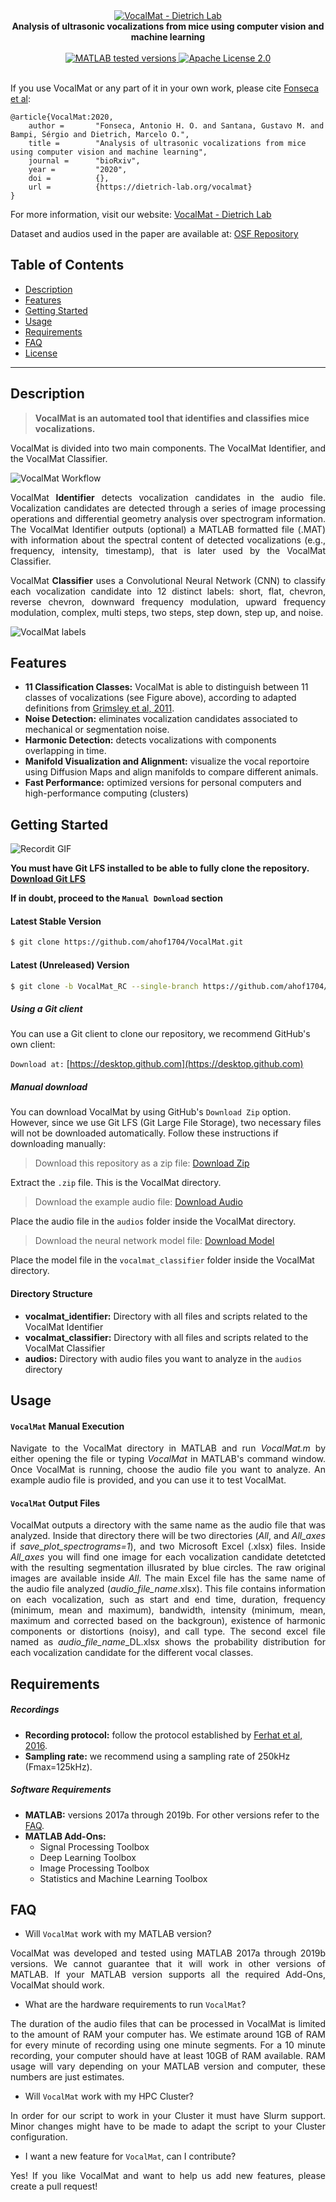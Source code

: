 <div align="center">
    <a href="http://www.dietrich-lab.org/vocalmat"><img src="resources/logo.gif" title="VocalMat - Dietrich Lab" alt="VocalMat - Dietrich Lab"></a>
</div>

<div align="center">
    <strong>Analysis of ultrasonic vocalizations from mice using computer vision and machine learning</strong>
</div>

<div align="center">
    <br />
    <!-- MATLAB version -->
    <a href="https://www.mathworks.com/products/matlab.html">
    <img src="https://img.shields.io/badge/MATLAB-2017%7C2018%7C2019-blue.svg?style=flat-square"
      alt="MATLAB tested versions" />
    </a>
    <!-- LICENSE -->
    <a href="#">
    <img src="https://img.shields.io/badge/license-Apache%202.0-orange.svg?style=flat-square"
      alt="Apache License 2.0" />
    </a>
    <br />
</div>

<br />

If you use VocalMat or any part of it in your own work, please cite [Fonseca et al](#):
```
@article{VocalMat:2020,
    author =       "Fonseca, Antonio H. O. and Santana, Gustavo M. and Bampi, Sérgio and Dietrich, Marcelo O.",
    title =        "Analysis of ultrasonic vocalizations from mice using computer vision and machine learning",
    journal =      "bioRxiv",
    year =         "2020",
    doi =          {},
    url =          {https://dietrich-lab.org/vocalmat}
}
```

For more information, visit our website: [VocalMat - Dietrich Lab](http://dietrich-lab.org/vocalmat)

Dataset and audios used in the paper are available at: [OSF Repository](https://osf.io/bk2uj/)

## Table of Contents
- [Description](#description)
- [Features](#features)
- [Getting Started](#getting-started)
- [Usage](#usage)
- [Requirements](#requirements)
- [FAQ](#faq)
- [License](#license)

---

## Description
> **VocalMat is an automated tool that identifies and classifies mice vocalizations.**

<p align="justify"> VocalMat is divided into two main components. The VocalMat Identifier, and the VocalMat Classifier.

![VocalMat Workflow](resources/vocalmat.png)

<p align="justify"> VocalMat <b>Identifier</b> detects vocalization candidates in the audio file. Vocalization candidates are detected through a series of image processing operations and differential geometry analysis over spectrogram information. The VocalMat Identifier outputs (optional) a MATLAB formatted file (.MAT) with information about the spectral content of detected vocalizations (e.g., frequency, intensity, timestamp), that is later used by the VocalMat Classifier.

<p align="justify"> VocalMat <b>Classifier</b> uses a Convolutional Neural Network (CNN) to classify each vocalization candidate into 12 distinct labels: short, flat, chevron, reverse chevron, downward frequency modulation, upward frequency modulation, complex, multi steps, two steps, step down, step up, and noise.

![VocalMat labels](resources/labels.png)

## Features
- __11 Classification Classes:__ VocalMat is able to distinguish between 11 classes of vocalizations (see Figure above), according to adapted definitions from [Grimsley et al, 2011](https://journals.plos.org/plosone/article?id=10.1371/journal.pone.0017460).
- __Noise Detection:__ eliminates vocalization candidates associated to mechanical or segmentation noise.
- __Harmonic Detection:__ detects vocalizations with components overlapping in time.
- __Manifold Visualization and Alignment:__ visualize the vocal reportoire using Diffusion Maps and align manifolds to compare different animals.
- __Fast Performance:__ optimized versions for personal computers and high-performance computing (clusters)

## Getting Started
![Recordit GIF](resources/clone.gif)

**You must have Git LFS installed to be able to fully clone the repository. [Download Git LFS](https://git-lfs.github.com/)**

**If in doubt, proceed to the ```Manual Download``` section**

#### Latest Stable Version
```bash
$ git clone https://github.com/ahof1704/VocalMat.git
```

#### Latest (Unreleased) Version
```bash
$ git clone -b VocalMat_RC --single-branch https://github.com/ahof1704/VocalMat.git
```

##### Using a Git client
You can use a Git client to clone our repository, we recommend GitHub's own client:

```Download at:``` [https://desktop.github.com](https://desktop.github.com)

##### Manual download
You can download VocalMat by using GitHub's `Download Zip` option. However, since we use Git LFS (Git Large File Storage), two necessary files will not be downloaded automatically. Follow these instructions if downloading manually:

> Download this repository as a zip file: [Download Zip](https://github.com/ahof1704/VocalMat/archive/master.zip)

Extract the `.zip` file. This is the VocalMat directory.

> Download the example audio file: [Download Audio](https://github.com/ahof1704/VocalMat/raw/master/audios/audio_example.wav)

Place the audio file in the `audios` folder inside the VocalMat directory.

> Download the neural network model file: [Download Model](https://github.com/ahof1704/VocalMat/raw/master/vocalmat_classifier/Mdl_categorical_DL.mat)

Place the model file in the `vocalmat_classifier` folder inside the VocalMat directory.

#### Directory Structure
- __vocalmat_identifier:__ Directory with all files and scripts related to the VocalMat Identifier
- __vocalmat_classifier:__ Directory with all files and scripts related to the VocalMat Classifier
- __audios:__ Directory with audio files you want to analyze in the `audios` directory

## Usage

#### `VocalMat` Manual Execution
<p align="justify">Navigate to the VocalMat directory in MATLAB and run <i>VocalMat.m</i> by either opening the file or typing <i>VocalMat</i> in MATLAB's command window. Once VocalMat is running, choose the audio file you want to analyze. An example audio file is provided, and you can use it to test VocalMat.

<!-- The <i>Identifier</i> will output two .MAT files in the same directory that the audio file is in, <i>output_*.mat</i> (which contains the spectrograms content and detailed spectral features for each vocalization) and <i>output_shorter_*.mat</i> (same information, except the spectrogram content). The <i>Classifier</i> will create a directory with its outputs (vocalizations and classifications) in that same directory that the audio file is in. -->

#### `VocalMat` Output Files

<p align="justify">VocalMat outputs a directory with the same name as the audio file that was analyzed. Inside that directory there will be two directories (<i>All</i>, and <i>All_axes</i> if <i>save_plot_spectrograms=1</i>), and two Microsoft Excel (.xlsx) files. Inside <i>All_axes</i> you will find one image for each vocalization candidate detetcted with the resulting segmentation illusrated by blue circles. The raw original images are available inside <i>All</i>. The main Excel file has the same name of the audio file analyzed (<i>audio_file_name</i>.xlsx). This file contains information on each vocalization, such as start and end time, duration, frequency (minimum, mean and maximum), bandwidth, intensity (minimum, mean, maximum and corrected based on the backgroun), existence of harmonic components or distortions (noisy), and call type. The second excel file named as <i>audio_file_name</i>_DL.xlsx shows the probability distribution for each vocalization candidate for the different vocal classes.

<!-- #### Personal Use (bash script, linux-based systems)
```bash
$ ./run_identifier_local [OPTIONS]
```
##### Examples
VocalMat help menu
```bash
$ ./run_identifier_local -h
or
$ ./run_identifier_local --help
```
Running VocalMat using 4 threads:
```bash
$ ./run_identifier_local -c 4
or
$ ./run_identifier_local --cores 4
```

#### High-Performance Computing (Clusters with Slurm Support, bash script)
```bash
$ ./run_identifier_cluster [OPTIONS]
```
##### Examples
Running VocalMat and getting execution (slurm) notifications to your email:
```bash
$ ./run_identifier_cluster -e your@email.com
or
$ ./run_identifier_cluster --email your@email.com
```

Running VocalMat using 4 cores, 128GB of RAM, walltime of 600 minutes, and getting notifications to your email:
```bash
$ ./run_identifier_cluster -e your@email.com -c 4 -m 128 -t 600
or
$ ./run_identifier_cluster --email your@email.com --cores 4 --mem 128 --time 600
``` -->

## Requirements
##### Recordings
- __Recording protocol:__ follow the protocol established by [Ferhat et al, 2016](https://www.jove.com/pdf/53871/jove-protocol-53871-recording-mouse-ultrasonic-vocalizations-to-evaluate-social).
- __Sampling rate:__ we recommend using a sampling rate of 250kHz (Fmax=125kHz).

##### Software Requirements
- __MATLAB:__ versions 2017a through 2019b. For other versions refer to the [FAQ](#faq).
- __MATLAB Add-Ons:__
    - Signal Processing Toolbox
    - Deep Learning Toolbox
    - Image Processing Toolbox
    - Statistics and Machine Learning Toolbox

## FAQ
- Will `VocalMat` work with my MATLAB version?
<p align="justify">VocalMat was developed and tested using MATLAB 2017a through 2019b versions. We cannot guarantee that it will work in other versions of MATLAB. If your MATLAB version supports all the required Add-Ons, VocalMat should work.

- What are the hardware requirements to run `VocalMat`?
<p align="justify">The duration of the audio files that can be processed in VocalMat is limited to the amount of RAM your computer has. We estimate around 1GB of RAM for every minute of recording using one minute segments. For a 10 minute recording, your computer should have at least 10GB of RAM available. RAM usage will vary depending on your MATLAB version and computer, these numbers are just estimates.

- Will `VocalMat` work with my HPC Cluster?
<p align="justify"> In order for our script to work in your Cluster it must have Slurm support. Minor changes might have to be made to adapt the script to your Cluster configuration.

- I want a new feature for `VocalMat`, can I contribute?
<p align="justify"> Yes! If you like VocalMat and want to help us add new features, please create a pull request!

<!-- version-control: 1.0 -->
